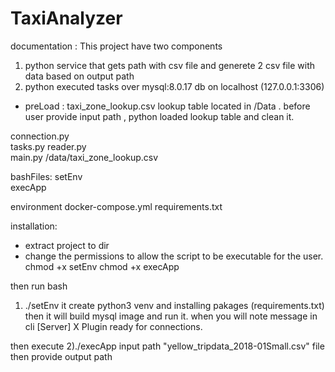 # TaxiAnalyzer


documentation :
This project have two components 
1) python service that gets path with csv file and generete 2 csv file with data based on output path
2) python executed tasks over mysql:8.0.17 db on localhost (127.0.0.1:3306)
  * preLoad : taxi_zone_lookup.csv lookup table located in /Data .
    before user provide input path , python loaded lookup table and clean it.
 

connection.py	
tasks.py
reader.py	
main.py	
/data/taxi_zone_lookup.csv

bashFiles:
setEnv	
execApp

environment 
docker-compose.yml
requirements.txt

installation:
* extract project to dir
* change the permissions to allow the script to be executable for the user.
chmod +x setEnv	
chmod +x execApp	

then run bash
1) ./setEnv
it create python3 venv and installing pakages  (requirements.txt)
then it will build mysql image and run it.
when you will note message in cli [Server] X Plugin ready for connections.

then execute 
2)./execApp
input path "yellow_tripdata_2018-01Small.csv" file
then provide output path



